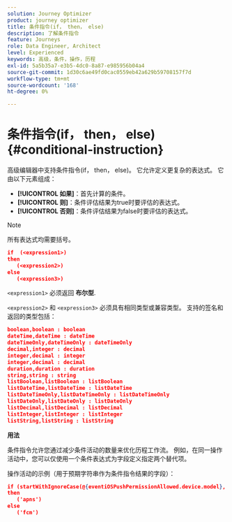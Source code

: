 ```yaml
---
solution: Journey Optimizer
product: journey optimizer
title: 条件指令(if， then， else)
description: 了解条件指令
feature: Journeys
role: Data Engineer, Architect
level: Experienced
keywords: 高级，条件，操作，历程
exl-id: 5a5b35a7-e3b5-4dc0-8a87-e985956b04a4
source-git-commit: 1d30c6ae49fd0cac0559eb42a629b59708157f7d
workflow-type: tm+mt
source-wordcount: '168'
ht-degree: 0%

---
```


# 条件指令(if， then， else) {#conditional-instruction}

高级编辑器中支持条件指令(if， then， else)。 它允许定义更复杂的表达式。 它由以下元素组成：

* **[!UICONTROL 如果]**：首先计算的条件。
* **[!UICONTROL 则]**：条件评估结果为true时要评估的表达式。
* **[!UICONTROL 否则]**：条件评估结果为false时要评估的表达式。

>[!NOTE]
>
>所有表达式均需要括号。

```json
if  (<expression1>)
then
   (<expression2>)
else
   (<expression3>)
```

`<expression1>` 必须返回 **布尔型**.

`<expression2>` 和 `<expression3>` 必须具有相同类型或兼容类型。 支持的签名和返回的类型包括：

```json
boolean,boolean : boolean
dateTime,dateTime : dateTime
dateTimeOnly,dateTimeOnly : dateTimeOnly
decimal,integer : decimal
integer,decimal : integer
integer,decimal : decimal
duration,duration : duration
string,string : string
listBoolean,listBoolean : listBoolean
listDateTime,listDateTime : listDateTime
listDateTimeOnly,listDateTimeOnly : listDateTimeOnly
listDateOnly,listDateOnly : listDateOnly
listDecimal,listDecimal : listDecimal
listInteger,listInteger : listInteger
listString,listString : listString
```

**用法**

条件指令允许您通过减少条件活动的数量来优化历程工作流。 例如，在同一操作活动中，您可以仅使用一个条件表达式为字段定义指定两个替代项。

操作活动的示例（用于预期字符串作为条件指令结果的字段）：

```json
if (startWithIgnoreCase(@{eventiOSPushPermissionAllowed.device.model}, 'iPad') or startWithIgnoreCase(@{eventiOSPushPermissionAllowed.device.model}, 'iOS'))
then
   ('apns')
else
   ('fcm')
```
